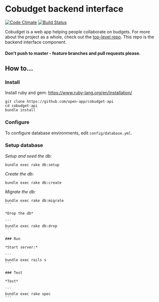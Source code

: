 # Cobudget backend interface

[![Code Climate](https://codeclimate.com/github/enspiral/cobudget-api.png)](https://codeclimate.com/github/open-app/cobudget-api)
[![Build Status](https://travis-ci.org/enspiral/cobudget-api.png)](https://travis-ci.org/open-app/cobudget-api)

Cobudget is a web app helping people collaborate on budgets. For more about the project as a whole, check out the [top-level repo](https://github.com/open-app/cobudget). This repo is the backend interface component.

#### Don't push to master - feature branches and pull requests please.

## How to...

### Install

Install ruby and gem: https://www.ruby-lang.org/en/installation/

```
git clone https://github.com/open-app/cobudget-api
cd cobudget-api
bundle install
```

### Configure

To configure database environments, edit `config/database.yml`.

### Setup database

*Setup and seed the db:*

```
bundle exec rake db:setup
```

*Create the db:*

```
bundle exec rake db:create
```

*Migrate the db:*

````
bundle exec rake db:migrate
```

*Drop the db*

```
bundle exec rake db:drop
```

### Run

*Start server:*

```
bundle exec rails s
```

### Test

*Test*

```
bundle exec rake spec
```
